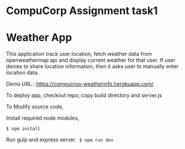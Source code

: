 # CompuCorp Assignment task1

# Weather App

This application track user location, fetch weather data from openweathermap api and display current weather for that user. If user denies to share location information, then it asks user to manually enter location data.

Demo URL : https://compucrop-weatherinfo.herokuapp.com/


To deploy app, checkout repo, copy build directory and server.js

To Modify source code,

Install required node modules,

<code>$ npm install</code>

Run gulp and express server
<code> $ npm run dev </code>
